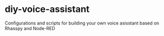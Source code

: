 # diy-voice-assistant
Configurations and scripts for building your own voice asisstant based on Rhasspy and Node-RED
